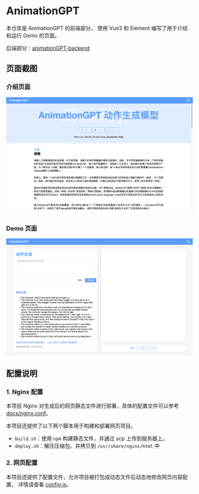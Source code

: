 # AnimationGPT

本仓库是 AnimationGPT 的前端部分，
使用 Vue3 和 Element 编写了用于介绍和运行 Demo 的页面。

后端部分：[animationGPT-backend](https://github.com/Fucloud233/animationGPT-backend)

## 页面截图

### 介绍页面

![introduce](docs/screenshots/introduce.png)

### Demo 页面

![demo](docs/screenshots/demo.png)

## 配置说明

### 1. Nginx 配置

本项目 Nginx 对生成后的网页静态文件进行部署，具体的配置文件可以参考 [docs/nginx.conf](./docs/nginx.conf)。

本项目还提供了以下两个脚本用于构建和部署网页项目。

-   `build.sh`：使用 `npm` 构建静态文件，并通过 scp 上传到服务器上。
-   `deploy.sh`：解压压缩包，并拷贝到 `/usr/share/nginx/html` 中

### 2. 网页配置

本项目还提供了配置文件，允许项目被打包成动态文件后动态地修改网页内容配置，
详情请查看 [config.js](public/configs.js)。
